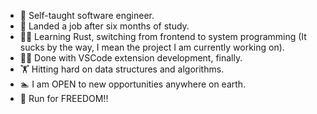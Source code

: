 - :full_moon_with_face: Self-taught software engineer.
- :checkered_flag: Landed a job after six months of study.
- :superhero_man: Learning Rust, switching from frontend to system programming (It sucks by the way, I mean the project I am currently working on).
- :man_facepalming: Done with VSCode extension development, finally.
- :weight_lifting: Hitting hard on data structures and algorithms.
- :swimmer: I am OPEN to new opportunities anywhere on earth.
- :runner: Run for FREEDOM!!

<!---
Near99/Near99 is a ✨ special ✨ repository because its `README.md` (this file) appears on your GitHub profile.
You can click the Preview link to take a look at your changes.
--->
